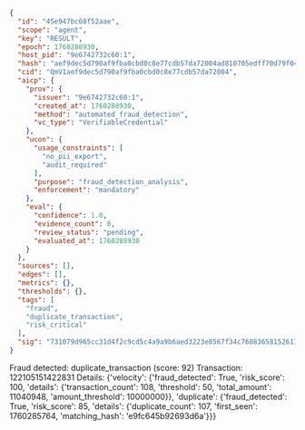 ```json
{
  "id": "45e947bc68f52aae",
  "scope": "agent",
  "key": "RESULT",
  "epoch": 1760288930,
  "host_pid": "9e6742732c60:1",
  "hash": "aef9dec5d790af9fba0cbd0c8e77cdb57da72004ad810705edff70d79f049376",
  "cid": "QmV1aef9dec5d790af9fba0cbd0c8e77cdb57da72004",
  "aicp": {
    "prov": {
      "issuer": "9e6742732c60:1",
      "created_at": 1760288930,
      "method": "automated_fraud_detection",
      "vc_type": "VerifiableCredential"
    },
    "ucon": {
      "usage_constraints": [
        "no_pii_export",
        "audit_required"
      ],
      "purpose": "fraud_detection_analysis",
      "enforcement": "mandatory"
    },
    "eval": {
      "confidence": 1.0,
      "evidence_count": 0,
      "review_status": "pending",
      "evaluated_at": 1760288930
    }
  },
  "sources": [],
  "edges": [],
  "metrics": {},
  "thresholds": {},
  "tags": [
    "fraud",
    "duplicate_transaction",
    "risk_critical"
  ],
  "sig": "731079d965cc31d4f2c9cd5c4a9a9b6aed3223e8567f34c76083658152611e11"
}
```

Fraud detected: duplicate_transaction (score: 92)
Transaction: 122105151422831
Details: {'velocity': {'fraud_detected': True, 'risk_score': 100, 'details': {'transaction_count': 108, 'threshold': 50, 'total_amount': 11040948, 'amount_threshold': 10000000}}, 'duplicate': {'fraud_detected': True, 'risk_score': 85, 'details': {'duplicate_count': 107, 'first_seen': 1760285764, 'matching_hash': 'e9fc645b92693d6a'}}}